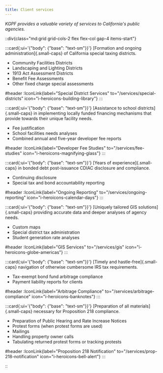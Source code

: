 ```yaml
---
title: Client services
---
```


*KGPF provides a valuable variety of services to California's public agencies.*

::div{class="md:grid grid-cols-2 flex flex-col gap-4 items-start"}

<!-- Special District Services -->
:::card{:ui='{"body": {"base": "text-sm"}}'}
[Formation and ongoing administration]{.small-caps} of California special taxing districts.

- Community Facilities Districts
- Landscaping and Lighting Districts
- 1913 Act Assessment Districts
- Benefit Fee Assessments
- Other fixed charge special assessments

#header
:IconLink{label="Special District Services" to="/services/special-districts" icon="i-heroicons-building-library"}
:::

<!-- Arbitrage Compliance -->
:::card{:ui='{"body": {"base": "text-sm"}}'}
[Assistance to school districts]{.small-caps} in implementing locally funded financing mechanisms that provide
towards their unique facility needs.

- Fee justification
- School facilities needs analyses
- Combined annual and five-year developer fee reports

#header
:IconLink{label="Developer Fee Studies" to="/services/fee-studies" icon="i-heroicons-magnifying-glass"}
:::

<!-- Arbitrage Compliance -->
:::card{:ui='{"body": {"base": "text-sm"}}'}
[Years of experience]{.small-caps} in bonded debt post-issuance CDIAC disclosure and compliance.

- Continuing disclosure
- Special tax and bond accountability reporting

#header
:IconLink{label="Ongoing Reporting" to="/services/ongoing-reporting" icon="i-heroicons-calendar-days"}
:::

<!-- GIS Services -->
:::card{:ui='{"body": {"base": "text-sm"}}'}
[Uniquely tailored GIS solutions]{.small-caps} providing accurate data and deeper analyses of agency
needs.
- Custom maps
- Special district tax administration
- Student generation rate analyses

#header
:IconLink{label="GIS Services" to="/services/gis" icon="i-heroicons-globe-americas"}
:::

<!-- Arbitrage Compliance -->
:::card{:ui='{"body": {"base": "text-sm"}}'}
[Timely and hastle-free]{.small-caps} navigation of otherwise cumbersome IRS tax requirements.

- Tax-exempt bond fund arbitrage compliance
- Payment liability reports for clients

#header
:IconLink{label="Arbitrage Compliance" to="/services/arbitrage-compliance" icon="i-heroicons-banknotes"}
:::

<!-- Proposition 218 Notification -->
:::card{:ui='{"body": {"base": "text-sm"}}'}
[Preparation of all materials]{.small-caps} necessary for Proposition 218 compliance.

- Preparation of Public Hearing and Rate Increase Notices
- Protest forms (when protest forms are used)
- Mailings
- Handling property owner calls
- Tabulating returned protest forms or tracking protests

#header
:IconLink{label="Proposition 218 Notification" to="/services/prop-218-notification" icon="i-heroicons-bell-alert"}
:::

::

<style>
.card {
  width: 100%;
  margin: 0 !important;
}
</style>
